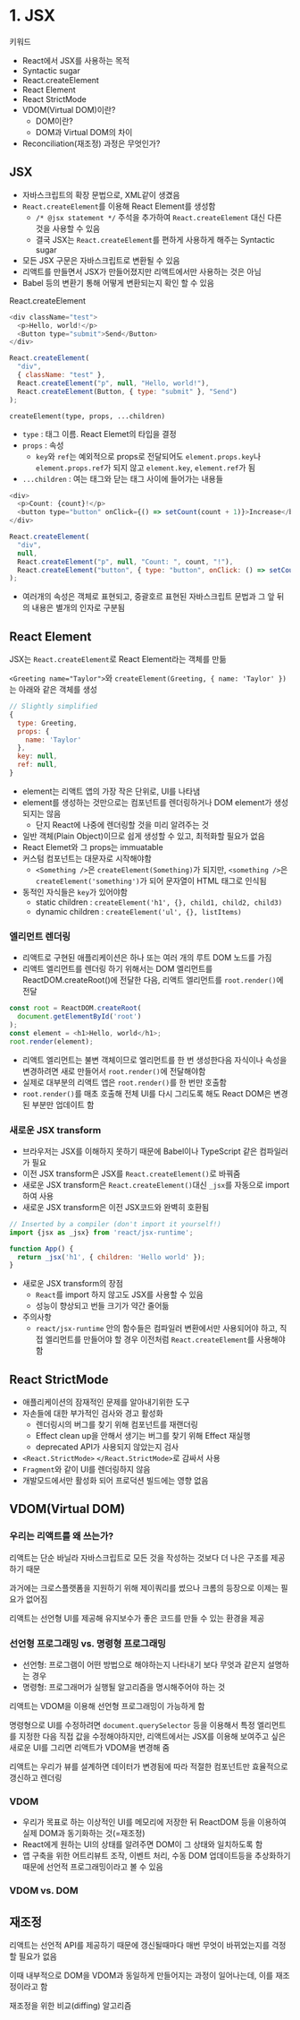 # 1. JSX

키워드

- React에서 JSX를 사용하는 목적
- Syntactic sugar
- React.createElement
- React Element
- React StrictMode
- VDOM(Virtual DOM)이란?
  - DOM이란?
  - DOM과 Virtual DOM의 차이
- Reconciliation(재조정) 과정은 무엇인가?

## JSX

- 자바스크립트의 확장 문법으로, XML같이 생겼음
- `React.createElement`를 이용해 React Element를 생성함
  - `/* @jsx statement */` 주석을 추가하여 `React.createElement` 대신 다른 것을 사용할 수 있음
  - 결국 JSX는 `React.createElement`를 편하게 사용하게 해주는 Syntactic sugar
- 모든 JSX 구문은 자바스크립트로 변환될 수 있음
- 리액트를 만들면서 JSX가 만들어졌지만 리액트에서만 사용하는 것은 아님
- Babel 등의 변환기 통해 어떻게 변환되는지 확인 할 수 있음

React.createElement

```js
<div className="test">
  <p>Hello, world!</p>
  <Button type="submit">Send</Button>
</div>

React.createElement(
  "div",
  { className: "test" },
  React.createElement("p", null, "Hello, world!"),
  React.createElement(Button, { type: "submit" }, "Send")
);
```

`createElement(type, props, ...children)`

- `type` : 태그 이름. React Elemet의 타입을 결정
- `props` : 속성
  - `key`와 `ref`는 예외적으로 props로 전달되어도 `element.props.key`나 `element.props.ref`가 되지 않고 `element.key`, `element.ref`가 됨
- `...children` : 여는 태그와 닫는 태그 사이에 들어가는 내용들

```js
<div>
  <p>Count: {count}!</p>
  <button type="button" onClick={() => setCount(count + 1)}>Increase</button>
</div>

React.createElement(
  "div",
  null,
  React.createElement("p", null, "Count: ", count, "!"),
  React.createElement("button", { type: "button", onClick: () => setCount(count + 1) }, "Increase")
);
```

- 여러개의 속성은 객체로 표현되고, 중괄호르 표현된 자바스크립트 문법과 그 앞 뒤의 내용은 별개의 인자로 구분됨

## React Element

JSX는 `React.createElement`로 React Element라는 객체를 만듦

`<Greeting name="Taylor">`와 `createElement(Greeting, { name: 'Taylor' })`는 아래와 같은 객체를 생성

```js
// Slightly simplified
{
  type: Greeting,
  props: {
    name: 'Taylor'
  },
  key: null,
  ref: null,
}
```

- element는 리액트 앱의 가장 작은 단위로, UI를 나타냄
- element를 생성하는 것만으로는 컴포넌트를 렌더링하거나 DOM element가 생성되지는 않음
  - 단지 React에 나중에 렌더링할 것을 미리 알려주는 것
- 일반 객체(Plain Object)이므로 쉽게 생성할 수 있고, 최적화할 필요가 없음
- React Elemet와 그 props는 immuatable
- 커스텀 컴포넌트는 대문자로 시작해야함
  - `<Something />`은 `createElement(Something)`가 되지만, `<something />`은 `createElement('something')`가 되어 문자열이 HTML 태그로 인식됨
- 동적인 자식들은 `key`가 있어야함
  - static children : `createElement('h1', {}, child1, child2, child3)`
  - dynamic children : `createElement('ul', {}, listItems)`

### 엘리먼트 렌더링

- 리액트로 구현된 애플리케이션은 하나 또는 여러 개의 루트 DOM 노드를 가짐
- 리액트 엘리먼트를 렌더링 하기 위해서는 DOM 엘리먼트를 ReactDOM.createRoot()에 전달한 다음, 리액트 엘리먼트를 `root.render()`에 전달

```js
const root = ReactDOM.createRoot(
  document.getElementById('root')
);
const element = <h1>Hello, world</h1>;
root.render(element);
```

- 리액트 엘리먼트는 불변 객체이므로 엘리먼트를 한 번 생성한다음 자식이나 속성을 변경하려면 새로 만들어서 `root.render()`에 전달해야함
- 실제로 대부분의 리액트 앱은 `root.render()`를 한 번만 호출함
- `root.render()`를 매초 호출해 전체 UI를 다시 그리도록 해도 React DOM은 변경된 부분만 업데이트 함

### 새로운 JSX transform

- 브라우저는 JSX를 이해하지 못하기 때문에 Babel이나 TypeScript 같은 컴파일러가 필요
- 이전 JSX transform은 JSX를 `React.createElement()`로 바꿔줌
- 새로운 JSX transform은 `React.createElement()`대신 `_jsx`를 자동으로 import하여 사용
- 새로운 JSX transform은 이전 JSX코드와 완벽히 호환됨

```js
// Inserted by a compiler (don't import it yourself!)
import {jsx as _jsx} from 'react/jsx-runtime';

function App() {
  return _jsx('h1', { children: 'Hello world' });
}
```

- 새로운 JSX transform의 장점
  - `React`를 import 하지 않고도 JSX를 사용할 수 있음
  - 성능이 향상되고 번들 크기가 약간 줄어듦
- 주의사항
  - `react/jsx-runtime` 안의 함수들은 컴파일러 변환에서만 사용되어야 하고, 직접 엘리먼트를 만들어야 할 경우 이전처럼 `React.createElement`를 사용해야 함

## React StrictMode

- 애플리케이션의 잠재적인 문제를 알아내기위한 도구
- 자손들에 대한 부가적인 검사와 경고 활성화
  - 렌더링시의 버그를 찾기 위해 컴포넌트를 재랜더링
  - Effect clean up을 안해서 생기는 버그를 찾기 위해 Effect 재실행
  - deprecated API가 사용되지 않았는지 검사
- `<React.StrictMode>` `</React.StrictMode>`로 감싸서 사용
- `Fragment`와 같이 UI를 렌더링하지 않음
- 개발모드에서만 활성화 되어 프로덕션 빌드에는 영향 없음

## VDOM(Virtual DOM)

### 우리는 리액트를 왜 쓰는가?

리액트는 단순 바닐라 자바스크립트로 모든 것을 작성하는 것보다 더 나은 구조를 제공하기 때문

과거에는 크로스플랫폼을 지원하기 위해 제이쿼리를 썼으나 크롬의 등장으로 이제는 필요가 없어짐

리액트는 선언형 UI를 제공해 유지보수가 좋은 코드를 만들 수 있는 환경을 제공

### 선언형 프로그래밍 vs. 명령형 프로그래밍

- 선언형: 프로그램이 어떤 방법으로 해야하는지 나타내기 보다 무엇과 같은지 설명하는 경우
- 명령형: 프로그래머가 실행될 알고리즘을 명시해주어야 하는 것

리액트는 VDOM을 이용해 선언형 프로그래밍이 가능하게 함

명령형으로 UI를 수정하려면 `document.querySelector` 등을 이용해서 특정 엘리먼트를 지정한 다음 직접 값을 수정해야하지만, 리액트에서는 JSX를 이용해 보여주고 싶은 새로운 UI를 그리면 리액트가 VDOM을 변경해 줌

리액트는 우리가 뷰를 설계하면 데이터가 변경됨에 따라 적절한 컴포넌트만 효율적으로 갱신하고 렌더링

### VDOM

- 우리가 목표로 하는 이상적인 UI를 메모리에 저장한 뒤 ReactDOM 등을 이용하여 실제 DOM과 동기화하는 것(=재조정)
- React에게 원하는 UI의 상태를 알려주면 DOM이 그 상태와 일치하도록 함
- 앱 구축을 위한 어트리뷰트 조작, 이벤트 처리, 수동 DOM 업데이트등을 추상화하기 때문에 선언적 프로그래밍이라고 볼 수 있음

### VDOM vs. DOM

<!-- https://ko.reactjs.org/docs/optimizing-performance.html -->
<!-- https://www.howdy-mj.me/dom/what-is-dom -->
<!-- https://velopert.com/3236 -->
<!-- https://velog.io/@syoung125/eact-Reconciliation%EC%9D%B4%EB%9E%80-virtual-DOM-%EB%A6%AC%EC%95%A1%ED%8A%B8%EA%B0%80-%EC%84%A0%EC%96%B8%EC%A0%81 -->
<!-- https://itchallenger.tistory.com/entry/%E3%85%8F%EB%A6%AC%EC%95%A1%ED%8A%B8-%EC%84%B1%EB%8A%A5-%EC%B5%9C%EC%A0%81%ED%99%94-Virtual-DOM -->

## 재조정

리액트는 선언적 API를 제공하기 때문에 갱신될때마다 매번 무엇이 바뀌었는지를 걱정할 필요가 없음

이때 내부적으로 DOM을 VDOM과 동일하게 만들어지는 과정이 일어나는데, 이를 재조정이라고 함

재조정을 위한 비교(diffing) 알고리즘

<!-- https://ko.reactjs.org/docs/reconciliation.html -->
